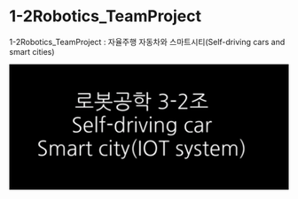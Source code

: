 # 1-2Robotics_TeamProject
1-2Robotics_TeamProject : 자율주행 자동차와 스마트시티(Self-driving cars and smart cities)

[![Demo Video](sum.png)](video/풀버전.mp4)
